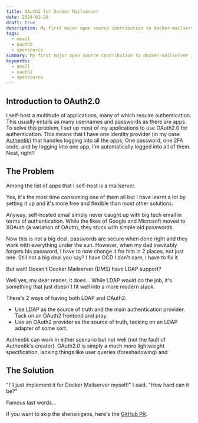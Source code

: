 ```yaml
---
title: OAuth2 for Docker Mailserver
date: 2024-01-28
draft: true
description: My first major open source contribution to docker-mailserver involving OAuth2.
tags:
  - email
  - oauth2
  - opensource
summary: My first major open source contribution to docker-mailserver involving OAuth2.
keywords:
  - email
  - oauth2
  - opensource
---
```

## Introduction to OAuth2.0

I self-host a multitude of applications, many of which require authentication. This usually entails as many usernames and passwords as there are apps. To solve this problem, I set up most of my applications to use OAuth2.0 for authentication. This means that I have one identity provider (in my case [Authentik](https://goauthentik.io)) that handles logging into all the apps; One password, one 2FA code, and by logging into one app, I'm automatically logged into all of them. Neat, right?

## The Problem

Among the list of apps that I self-host is a mailserver. 

Yes, it's the most time consuming one of them all but I have learnt a lot by setting it up and it's more free and flexible than most other solutions. 

Anyway, self-hosted email simply never caught up with big tech email in terms of authentication. While the likes of Google and Microsoft moved to XOAuth (a variation of OAuth), they stuck with simple old passwords.

Now this is not a big deal, passwords are secure when done right and they work with everything under the sun. However, when my dad inevitably forgets his password, I have to now change it for him in 2 places, not just one. Still not a big deal you say? I have OCD I don't care, I have to fix it.

But wait! Doesn't Docker Mailserver (DMS) have LDAP support?

Well yes, my dear reader, it does... While LDAP would do the job, it's something that just doesn't fit well into a more modern stack. 

There's 2 ways of having both LDAP and OAuth2:

- Use LDAP as the source of truth and the main authentication provider. Tack on an OAuth2 frontend and pray.
- Use an OAuth2 provider as the source of truth, tacking on an LDAP adapter of some sort.

Authentik can work in either scenario but not well (not the fault of Authentik's creator). OAuth2.0 is simply a much more lightweight specification, lacking things like user queries (foreshadowing) and 

## The Solution

"I'll just implement it for Docker Mailserver myself!" I said. "How hard can it be?"

Famous last words...

If you want to skip the shenanigans, here's the [GitHub PR](https://github.com/docker-mailserver/docker-mailserver/pull/3480).



